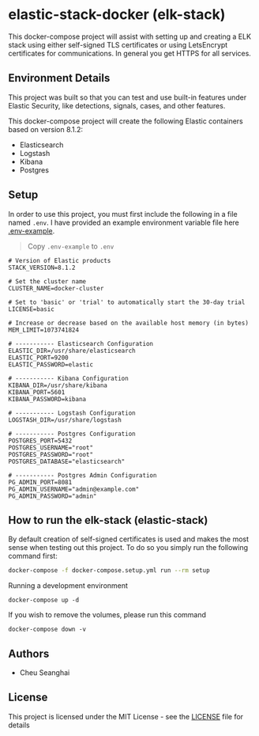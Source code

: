 # elastic-stack-docker (elk-stack)

This docker-compose project will assist with setting up and creating a ELK stack using either self-signed TLS certificates or using LetsEncrypt certificates for communications. In general you get HTTPS for all services.

## Environment Details

This project was built so that you can test and use built-in features under Elastic Security, like detections, signals, cases, and other features.

This docker-compose project will create the following Elastic containers based on version 8.1.2:

* Elasticsearch
* Logstash
* Kibana
* Postgres

## Setup

In order to use this project, you must first include the following in a file named `.env`. I have provided an example environment variable file here [.env-example](https://github.com/swimlane/elk-tls-docker/blob/master/.env-example).

> Copy `.env-example` to  `.env` 

```text
# Version of Elastic products
STACK_VERSION=8.1.2

# Set the cluster name
CLUSTER_NAME=docker-cluster

# Set to 'basic' or 'trial' to automatically start the 30-day trial
LICENSE=basic

# Increase or decrease based on the available host memory (in bytes)
MEM_LIMIT=1073741824

# ----------- Elasticsearch Configuration
ELASTIC_DIR=/usr/share/elasticsearch
ELASTIC_PORT=9200
ELASTIC_PASSWORD=elastic

# ----------- Kibana Configuration
KIBANA_DIR=/usr/share/kibana
KIBANA_PORT=5601
KIBANA_PASSWORD=kibana

# ----------- Logstash Configuration
LOGSTASH_DIR=/usr/share/logstash

# ----------- Postgres Configuration
POSTGRES_PORT=5432
POSTGRES_USERNAME="root"
POSTGRES_PASSWORD="root"
POSTGRES_DATABASE="elasticsearch"

# ----------- Postgres Admin Configuration
PG_ADMIN_PORT=8081
PG_ADMIN_USERNAME="admin@example.com"
PG_ADMIN_PASSWORD="admin"
```

## How to run the elk-stack (elastic-stack)

By default creation of self-signed certificates is used and makes the most sense when testing out this project. To do so you simply run the following command first:

```bash
docker-compose -f docker-compose.setup.yml run --rm setup
```

Running a development environment

```
docker-compose up -d
```

If you wish to remove the volumes, please run this command

```
docker-compose down -v
```

## Authors

* Cheu Seanghai

## License

This project is licensed under the MIT License - see the [LICENSE](LICENSE.md) file for details